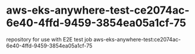 # aws-eks-anywhere-test-ce2074ac-6e40-4ffd-9459-3854ea05a1cf-75
repository for use with E2E test job aws-eks-anywhere-test:ce2074ac-6e40-4ffd-9459-3854ea05a1cf-75
